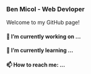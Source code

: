 ### Ben Micol - Web Devloper
<p> Welcome to my GitHub page!</p>

#### 🔭 I’m currently working on ...
#### 🌱 I’m currently learning ...
#### 📫 How to reach me: ...
<!--
**benmicol/benmicol** is a ✨ _special_ ✨ repository because its `README.md` (this file) appears on your GitHub profile.

Here are some ideas to get you started:

- 🔭 I’m currently working on ...
- 🌱 I’m currently learning ...
- 👯 I’m looking to collaborate on ...
- 🤔 I’m looking for help with ...
- 💬 Ask me about ...
- 📫 How to reach me: ...
- 😄 Pronouns: ...
- ⚡ Fun fact: ...
-->
